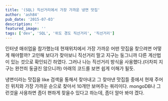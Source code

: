 ```yaml
---
title: '(SQL) 직선거리에서 가장 가까운 냉면 맛집'
author: 'ash84'
pub_date: '2015-07-03'
description: ''
featured_image: ''
tags: ['dev', 'SQL', '위도 경도 직선거리', '직선거리']
---
```



<span style="font-size: 11pt;">인터넷 매쉬업을 참가했는데 현재위치에서 가장 가까운 어떤 맛집을 찾으려면 어떻게 해야할까? 고민해 보다가 찾아보니 직선거리 말고 지구는 둥그니까 다른 계산법이 있는 것으로 확인되긴 하였다. 그러나 나는 직선거리 방식을 사용했다.(더차피 지구는 완전히 둥글진 않으니까) 아래의 코드를 보면 쉽게 이해가 될듯. </span>

<script src="https://gist.github.com/AhnSeongHyun/6408627.js"></script>

<span style="font-size: 11pt;">  
</span><span style="font-size: 11pt;"></span><span style="font-size: 11pt;"></span><span style="font-size: 11pt;">냉면이라는 맛집을 like 검색을 통해서 찾아내고 그 찾아낸 맛집들 중에서 현재 주어진 위치와 가장 가까운 순으로 찾아서 10개만 보여주는 쿼리이다. mongoDB나 그런것을 사용하면 좀더 편하게 찾을수 있다고 하는데, 좀더 알아 봐야 겠다.</span><span style="font-size: 11pt;"></span>



